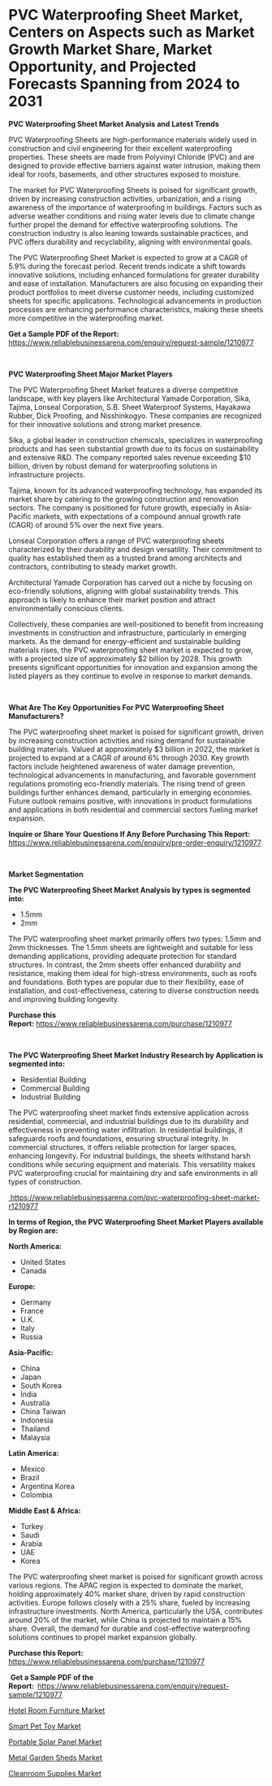 <p><h1>PVC Waterproofing Sheet Market, Centers on Aspects such as Market Growth Market Share, Market Opportunity, and Projected Forecasts Spanning from 2024 to 2031</h1></p><p><strong>PVC Waterproofing Sheet Market Analysis and Latest Trends</strong></p>
<p><p>PVC Waterproofing Sheets are high-performance materials widely used in construction and civil engineering for their excellent waterproofing properties. These sheets are made from Polyvinyl Chloride (PVC) and are designed to provide effective barriers against water intrusion, making them ideal for roofs, basements, and other structures exposed to moisture.</p><p>The market for PVC Waterproofing Sheets is poised for significant growth, driven by increasing construction activities, urbanization, and a rising awareness of the importance of waterproofing in buildings. Factors such as adverse weather conditions and rising water levels due to climate change further propel the demand for effective waterproofing solutions. The construction industry is also leaning towards sustainable practices, and PVC offers durability and recyclability, aligning with environmental goals.</p><p>The PVC Waterproofing Sheet Market is expected to grow at a CAGR of 5.9% during the forecast period. Recent trends indicate a shift towards innovative solutions, including enhanced formulations for greater durability and ease of installation. Manufacturers are also focusing on expanding their product portfolios to meet diverse customer needs, including customized sheets for specific applications. Technological advancements in production processes are enhancing performance characteristics, making these sheets more competitive in the waterproofing market.</p></p>
<p><strong>Get a Sample PDF of the Report:&nbsp;</strong> <a href="https://www.reliablebusinessarena.com/enquiry/request-sample/1210977?utm_campaign=1286&utm_medium=2&utm_source=Github&utm_content=ia&utm_term=05102024&utm_id=pvc-waterproofing-sheet">https://www.reliablebusinessarena.com/enquiry/request-sample/1210977</a></p>
<p>&nbsp;</p>
<p><strong>PVC Waterproofing Sheet Major Market Players</strong></p>
<p><p>The PVC Waterproofing Sheet Market features a diverse competitive landscape, with key players like Architectural Yamade Corporation, Sika, Tajima, Lonseal Corporation, S.B. Sheet Waterproof Systems, Hayakawa Rubber, Dick Proofing, and Nisshinkogyo. These companies are recognized for their innovative solutions and strong market presence.</p><p>Sika, a global leader in construction chemicals, specializes in waterproofing products and has seen substantial growth due to its focus on sustainability and extensive R&D. The company reported sales revenue exceeding $10 billion, driven by robust demand for waterproofing solutions in infrastructure projects.</p><p>Tajima, known for its advanced waterproofing technology, has expanded its market share by catering to the growing construction and renovation sectors. The company is positioned for future growth, especially in Asia-Pacific markets, with expectations of a compound annual growth rate (CAGR) of around 5% over the next five years.</p><p>Lonseal Corporation offers a range of PVC waterproofing sheets characterized by their durability and design versatility. Their commitment to quality has established them as a trusted brand among architects and contractors, contributing to steady market growth.</p><p>Architectural Yamade Corporation has carved out a niche by focusing on eco-friendly solutions, aligning with global sustainability trends. This approach is likely to enhance their market position and attract environmentally conscious clients.</p><p>Collectively, these companies are well-positioned to benefit from increasing investments in construction and infrastructure, particularly in emerging markets. As the demand for energy-efficient and sustainable building materials rises, the PVC waterproofing sheet market is expected to grow, with a projected size of approximately $2 billion by 2028. This growth presents significant opportunities for innovation and expansion among the listed players as they continue to evolve in response to market demands.</p></p>
<p>&nbsp;</p>
<p><strong>What Are The Key Opportunities For PVC Waterproofing Sheet Manufacturers?</strong></p>
<p><p>The PVC waterproofing sheet market is poised for significant growth, driven by increasing construction activities and rising demand for sustainable building materials. Valued at approximately $3 billion in 2022, the market is projected to expand at a CAGR of around 6% through 2030. Key growth factors include heightened awareness of water damage prevention, technological advancements in manufacturing, and favorable government regulations promoting eco-friendly materials. The rising trend of green buildings further enhances demand, particularly in emerging economies. Future outlook remains positive, with innovations in product formulations and applications in both residential and commercial sectors fueling market expansion.</p></p>
<p><strong>Inquire or Share Your Questions If Any Before Purchasing This Report:</strong> <a href="https://www.reliablebusinessarena.com/enquiry/pre-order-enquiry/1210977?utm_campaign=1286&utm_medium=2&utm_source=Github&utm_content=ia&utm_term=05102024&utm_id=pvc-waterproofing-sheet">https://www.reliablebusinessarena.com/enquiry/pre-order-enquiry/1210977</a></p>
<p>&nbsp;</p>
<p><strong>Market Segmentation</strong></p>
<p><strong>The PVC Waterproofing Sheet Market Analysis by types is segmented into:</strong></p>
<p><ul><li>1.5mm</li><li>2mm</li></ul></p>
<p><p>The PVC waterproofing sheet market primarily offers two types: 1.5mm and 2mm thicknesses. The 1.5mm sheets are lightweight and suitable for less demanding applications, providing adequate protection for standard structures. In contrast, the 2mm sheets offer enhanced durability and resistance, making them ideal for high-stress environments, such as roofs and foundations. Both types are popular due to their flexibility, ease of installation, and cost-effectiveness, catering to diverse construction needs and improving building longevity.</p></p>
<p><strong>Purchase this Report:&nbsp;</strong><a href="https://www.reliablebusinessarena.com/purchase/1210977?utm_campaign=1286&utm_medium=2&utm_source=Github&utm_content=ia&utm_term=05102024&utm_id=pvc-waterproofing-sheet">https://www.reliablebusinessarena.com/purchase/1210977</a></p>
<p>&nbsp;</p>
<p><strong>The PVC Waterproofing Sheet Market Industry Research by Application is segmented into:</strong></p>
<p><ul><li>Residential Building</li><li>Commercial Building</li><li>Industrial Building</li></ul></p>
<p><p>The PVC waterproofing sheet market finds extensive application across residential, commercial, and industrial buildings due to its durability and effectiveness in preventing water infiltration. In residential buildings, it safeguards roofs and foundations, ensuring structural integrity. In commercial structures, it offers reliable protection for larger spaces, enhancing longevity. For industrial buildings, the sheets withstand harsh conditions while securing equipment and materials. This versatility makes PVC waterproofing crucial for maintaining dry and safe environments in all types of construction.</p></p>
<p><a href="https://www.reliablebusinessarena.com/pvc-waterproofing-sheet-market-r1210977?utm_campaign=1286&utm_medium=2&utm_source=Github&utm_content=ia&utm_term=05102024&utm_id=pvc-waterproofing-sheet">&nbsp;https://www.reliablebusinessarena.com/pvc-waterproofing-sheet-market-r1210977</a></p>
<p><strong>In terms of Region, the PVC Waterproofing Sheet Market Players available by Region are:</strong></p>
<p>
    <p> <strong> North America: </strong>
        <ul>
            <li>United States</li>
            <li>Canada</li>
        </ul>
        </p> 
    <p> <strong> Europe: </strong>
        <ul>
            <li>Germany</li>
            <li>France</li>
            <li>U.K.</li>
            <li>Italy</li>
            <li>Russia</li>
        </ul>
        </p> 
    <p> <strong> Asia-Pacific: </strong>
        <ul>
            <li>China</li>
            <li>Japan</li>
            <li>South Korea</li>
            <li>India</li>
            <li>Australia</li>
            <li>China Taiwan</li>
            <li>Indonesia</li>
            <li>Thailand</li>
            <li>Malaysia</li>
        </ul>
        </p> 
    <p> <strong> Latin America: </strong>
        <ul>
            <li>Mexico</li>
            <li>Brazil</li>
            <li>Argentina Korea</li>
            <li>Colombia</li>
        </ul>
        </p> 
    <p> <strong> Middle East & Africa: </strong>
        <ul>
            <li>Turkey</li>
            <li>Saudi</li>
            <li>Arabia</li>
            <li>UAE</li>
            <li>Korea</li>
        </ul>
    </p>
    </p>
<p><p>The PVC waterproofing sheet market is poised for significant growth across various regions. The APAC region is expected to dominate the market, holding approximately 40% market share, driven by rapid construction activities. Europe follows closely with a 25% share, fueled by increasing infrastructure investments. North America, particularly the USA, contributes around 20% of the market, while China is projected to maintain a 15% share. Overall, the demand for durable and cost-effective waterproofing solutions continues to propel market expansion globally.</p></p>
<p><strong>Purchase this Report: </strong><a href="https://www.reliablebusinessarena.com/purchase/1210977?utm_campaign=1286&utm_medium=2&utm_source=Github&utm_content=ia&utm_term=05102024&utm_id=pvc-waterproofing-sheet">https://www.reliablebusinessarena.com/purchase/1210977</a></p>
<p>&nbsp;<strong>Get a Sample PDF of the Report:&nbsp;&nbsp;</strong><a href="https://www.reliablebusinessarena.com/enquiry/request-sample/1210977?utm_campaign=1286&utm_medium=2&utm_source=Github&utm_content=ia&utm_term=05102024&utm_id=pvc-waterproofing-sheet">https://www.reliablebusinessarena.com/enquiry/request-sample/1210977</a></p>
<p><strong></strong></p>
<p><p><a href="https://www.linkedin.com/pulse/hotel-room-furniture-market-growth-segmentation-regional-i0ece?utm_campaign=1286&utm_medium=2&utm_source=Github&utm_content=ia&utm_term=05102024&utm_id=pvc-waterproofing-sheet">Hotel Room Furniture Market</a></p><p><a href="https://www.linkedin.com/pulse/driving-forces-global-smart-pet-toy-market-trends-applications-msuke?utm_campaign=1286&utm_medium=2&utm_source=Github&utm_content=ia&utm_term=05102024&utm_id=pvc-waterproofing-sheet">Smart Pet Toy Market</a></p><p><a href="https://github.com/luckyshygirl/Market-Research-Report-List-6/blob/main/portable-solar-panel-market.md?utm_campaign=1286&utm_medium=2&utm_source=Github&utm_content=ia&utm_term=05102024&utm_id=pvc-waterproofing-sheet">Portable Solar Panel Market</a></p><p><a href="https://www.linkedin.com/pulse/metal-garden-sheds-market-global-regional-analysis-focus-payae?utm_campaign=1286&utm_medium=2&utm_source=Github&utm_content=ia&utm_term=05102024&utm_id=pvc-waterproofing-sheet">Metal Garden Sheds Market</a></p><p><a href="https://www.linkedin.com/pulse/future-cleanroom-supplies-market-global-forecast-trends-gshde?utm_campaign=1286&utm_medium=2&utm_source=Github&utm_content=ia&utm_term=05102024&utm_id=pvc-waterproofing-sheet">Cleanroom Supplies Market</a></p></p>